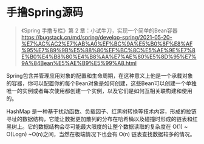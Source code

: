 # 手撸Spring源码
> 《Spring 手撸专栏》第 2 章：小试牛刀，实现一个简单的Bean容器 
> https://bugstack.cn/md/spring/develop-spring/2021-05-20-%E7%AC%AC2%E7%AB%A0%EF%BC%9A%E5%B0%8F%E8%AF%95%E7%89%9B%E5%88%80%EF%BC%8C%E5%AE%9E%E7%8E%B0%E4%B8%80%E4%B8%AA%E7%AE%80%E5%8D%95%E7%9A%84Bean%E5%AE%B9%E5%99%A8.html

Spring包含并管理应用对象的配置和生命周期，在这种意义上他是一个承载对象的容器，你可以配置你的每个Bean对象是如何创建，这些Bean可以创建一个单独唯一的实例或者每次使用都创建一个实例，以及它们是如何互相关联构建和使用的。

HashMap 是一种基于扰动函数、负载因子、红黑树转换等技术内容，形成的拉链寻址的数据结构，它能让数据更加散列的分布在哈希桶以及碰撞时形成的链表和红黑树上。它的数据结构会尽可能最大限度的让整个数据读取的复杂度在 O(1) ~ O(Logn) ~O(n)之间，当然在极端情况下也会有 O(n) 链表查找数据较多的情况。